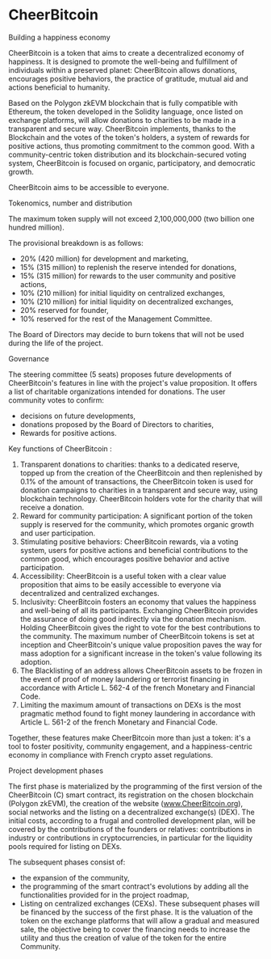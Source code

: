 # CheerBitcoin
Building a happiness economy

CheerBitcoin is a token that aims to create a decentralized economy of happiness.
It is designed to promote the well-being and fulfillment of individuals within a preserved planet: CheerBitcoin allows donations, encourages positive behaviors, the practice of gratitude, mutual aid and actions beneficial to humanity. 
 
Based on the Polygon zkEVM blockchain that is fully compatible with Ethereum, the token developed in the Solidity language, once listed on exchange platforms, will allow donations to charities to be made in a transparent and secure way. 
CheerBitcoin implements, thanks to the Blockchain and the votes of the token's holders, a system of rewards for positive actions, thus promoting commitment to the common good. 
With a community-centric token distribution and its blockchain-secured voting system, CheerBitcoin is focused on organic, participatory, and democratic growth. 

CheerBitcoin aims to be accessible to everyone.

Tokenomics, number and distribution

The maximum token supply will not exceed 2,100,000,000 (two billion one hundred million).

The provisional breakdown is as follows: 

-	20% (420 million) for development and marketing,
-	15% (315 million) to replenish the reserve intended for donations,
-	15% (315 million) for rewards to the user community and positive actions,
-	10% (210 million) for initial liquidity on centralized exchanges,
-	10% (210 million) for initial liquidity on decentralized exchanges,
-	20% reserved for founder,
-	10% reserved for the rest of the Management Committee.

The Board of Directors may decide to burn tokens that will not be used during the life of the project.

Governance

The steering committee (5 seats) proposes future developments of CheerBitcoin's features in line with the project's value proposition. It offers a list of charitable organizations intended for donations.
The user community votes to confirm:
-	decisions on future developments, 
-	donations proposed by the Board of Directors to charities,
-	Rewards for positive actions.

Key functions of CheerBitcoin :
1.	Transparent donations to charities: thanks to a dedicated reserve, topped up from the creation of the CheerBitcoin and then replenished by 0.1% of the amount of transactions, the CheerBitcoin token is used for donation campaigns to charities in a transparent and secure way, using blockchain technology. CheerBitcoin holders vote for the charity that will receive a donation.
2.	Reward for community participation: A significant portion of the token supply is reserved for the community, which promotes organic growth and user participation.
3.	Stimulating positive behaviors: CheerBitcoin rewards, via a voting system, users for positive actions and beneficial contributions to the common good, which encourages positive behavior and active participation.
4.	Accessibility: CheerBitcoin is a useful token with a clear value proposition that aims to be easily accessible to everyone via decentralized and centralized exchanges.
5.	Inclusivity: CheerBitcoin fosters an economy that values the happiness and well-being of all its participants. Exchanging CheerBitcoin provides the assurance of doing good indirectly via the donation mechanism. Holding CheerBitcoin gives the right to vote for the best contributions to the community. The maximum number of CheerBitcoin tokens is set at inception and CheerBitcoin's unique value proposition paves the way for mass adoption for a significant increase in the token's value following its adoption.
6.	The Blacklisting of an address allows CheerBitcoin assets to be frozen in the event of proof of money laundering or terrorist financing in accordance with Article L. 562-4 of the french Monetary and Financial Code.
7.	Limiting the maximum amount of transactions on DEXs is the most pragmatic method found to fight money laundering in accordance with Article L. 561-2 of the french Monetary and Financial Code.

Together, these features make CheerBitcoin more than just a token: it's a tool to foster positivity, community engagement, and a happiness-centric economy in compliance with French crypto asset regulations.

Project development phases

The first phase is materialized by the programming of the first version of the CheerBitcoin (C) smart contract, its registration on the chosen blockchain (Polygon zkEVM), the creation of the website (www.CheerBitcoin.org), social networks and the listing on a decentralized exchange(s) (DEX).
The initial costs, according to a frugal and controlled development plan, will be covered by the contributions of the founders or relatives: contributions in industry or contributions in cryptocurrencies, in particular for the liquidity pools required for listing on DEXs.

The subsequent phases consist of:
- the expansion of the community, 
- the programming of the smart contract's evolutions by adding all the functionalities provided for in the project roadmap,
- Listing on centralized exchanges (CEXs).
These subsequent phases will be financed by the success of the first phase. It is the valuation of the token on the exchange platforms that will allow a gradual and measured sale, the objective being to cover the financing needs to increase the utility and thus the creation of value of the token for the entire Community.
